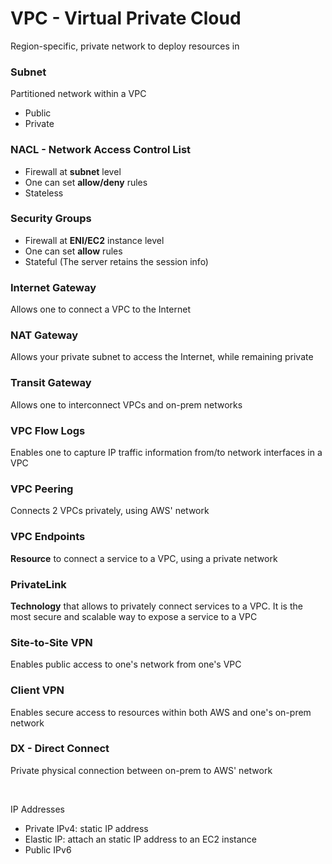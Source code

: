 <h1>VPC - Virtual Private Cloud</h1>
<p>Region-specific, private network to deploy resources in</p>

<h3>Subnet</h3>
<p>Partitioned network within a VPC</p>
<ul>
    <li>Public</li>
    <li>Private</li>
</ul>

<h3>NACL - Network Access Control List</h3>
<ul>
    <li>Firewall at <b>subnet</b> level</li>
    <li>One can set <b>allow/deny</b> rules</li>
    <li>Stateless</li>
</ul>

<h3>Security Groups</h3>
<ul>
    <li>Firewall at <b>ENI/EC2</b> instance level</li>
    <li>One can set <b>allow</b> rules</li>
    <li>Stateful (The server retains the session info)</li>
</ul>

<h3>Internet Gateway</h3>
<p>Allows one to connect a VPC to the Internet</p>

<h3>NAT Gateway</h3>
<p>Allows your private subnet to access the Internet, while remaining private</p>

<h3>Transit Gateway</h3>
<p>Allows one to interconnect VPCs and on-prem networks</p>

<h3>VPC Flow Logs</h3>
<p>Enables one to capture IP traffic information from/to network interfaces in a VPC</p>

<h3>VPC Peering</h3>
<p>Connects 2 VPCs privately, using AWS' network</p>

<h3>VPC Endpoints</h3>
<p><b>Resource</b> to connect a service to a VPC, using a private network</p>

<h3>PrivateLink</h3>
<p><b>Technology</b> that allows to privately connect services to a VPC. It is the most
secure and scalable way to expose a service to a VPC</p>

<h3>Site-to-Site VPN</h3>
<p>Enables public access to one's network from one's VPC</p>

<h3>Client VPN</h3>
<p>Enables secure access to resources within both AWS and one's on-prem network</p>

<h3>DX - Direct Connect</h3>
<p>Private physical connection between on-prem to AWS' network</p>
<br>

<p>IP Addresses</p>
<ul>
    <li>Private IPv4: static IP address</li>
    <li>Elastic IP: attach an static IP address to an EC2 instance</li>
    <li>Public IPv6</li>
</ul>
